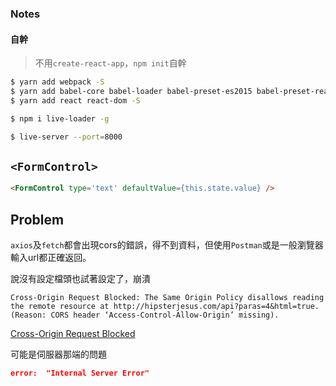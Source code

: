 ### Notes

#### 自幹

> 不用`create-react-app`，`npm init`自幹

```bash
$ yarn add webpack -S
$ yarn add babel-core babel-loader babel-preset-es2015 babel-preset-react -S
$ yarn add react react-dom -S

$ npm i live-loader -g
```

```bash
$ live-server --port=8000
```

## `<FormControl>`
```html
<FormControl type='text' defaultValue={this.state.value} />
```

## Problem

`axios`及`fetch`都會出現cors的錯誤，得不到資料，但使用`Postman`或是一般瀏覽器輸入url都正確返回。

說沒有設定檔頭也試著設定了，崩潰
```
Cross-Origin Request Blocked: The Same Origin Policy disallows reading the remote resource at http://hipsterjesus.com/api?paras=4&html=true. (Reason: CORS header ‘Access-Control-Allow-Origin’ missing).
```
[Cross-Origin Request Blocked](https://stackoverflow.com/questions/24371734/firefox-cors-request-giving-cross-origin-request-blocked-despite-headers)

可能是伺服器那端的問題
```json
error:	"Internal Server Error"
```
